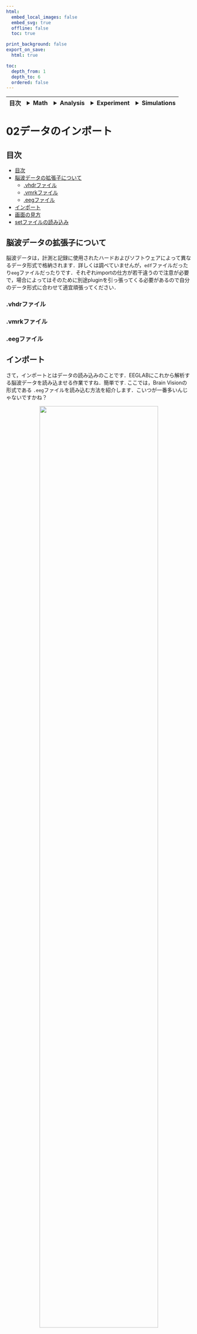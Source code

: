 ```yaml
---
html:
  embed_local_images: false
  embed_svg: true
  offline: false
  toc: true

print_background: false
export_on_save:
  html: true

toc:
  depth_from: 1
  depth_to: 6
  ordered: false
---
```


<div class="header">
  <table class="fixed-table">
    <thead>
      <tr>
        <th class="mokuji">目次</th>
        <th><details><summary> Math </summary><ul class="gnav"><details><summary>基礎数学編</summary>
        <ul class="index">
        <li><a href="../../Math/Basic/basic.html">ホーム</a></li> 
        <li><a href="../../Math/Basic/multiplication.html">掛け算</a></li>     
        <li><a href="../../Math/Basic/trigonometric.html">三角関数</a></li>
        <li><a href="../../Math/Basic/complex.html">複素数</a></li>
        <li><a href="../../Math/Basic/calculus.html">微分・積分</a></li>
        <li><a href="../../Math/Basic/linear_algebra.html">線形代数</a></li>
        <li><a href="../../Math/Basic/statistics.html">基礎統計</a></li>
        </ul></details>
        <ul class="gnav"><details><summary>信号処理編</summary>
        <ul class="index">
        <li><a href="../../Math/Analysis/Analysis.html">ホーム</a></li> 
        <li><a href="../../Math/Analysis/fourier.html">フーリエ変換</a></li>
        <li><a href="../../Math/Analysis/wavelet.html">wavelet変換</a></li>
        <li><a href="../../Math/Analysis/hilbert.html">ヒルベルト変換</a></li>
        <li><a href="../../Math/Analysis/eeg.html">基本の脳波解析</a></li> <li><a href="../../Math/Analysis/phase_analysis.html">位相同期解析</a></li>
        </ul></details>
        <ul class="gnav"><details><summary>統計編</summary>
        <ul class="index">
        <li><a href="../../Math/Statistics/Statistic.html">ホーム</a></li> 
        <li><a href="../../Math/Statistics/distribution.html">確率分布</a></li>
        <li><a href="../../Math/Statistics/central_limit_theorem.html">大数の法則と中心極限定理</a></li>
        <li><a href="../../Math/Statistics/statistic.html">統計量と標本分布</a></li>                                                         <li><a href="../../Math/Statistics/test.html">統計的検定</a></li>
        <li><a href="../../Math/Statistics/anova.html">分散分析</a></li>
        <li><a href="../../Math/Statistics/logistic_regression.html">ロジスティック回帰</a></li>
        </ul></details>
        <ul class="gnav"><details><summary>その他</summary>
        <ul class="index">
        <li><a href="../../Math/Others/Others.html">ホーム</a></li> 
        <li><a href="../../Math/Others/ICA.html">独立成分分析</a></li> 
        <li><a href="../../Math/Others/CCA.html">正準相関分析</a></li>
        <li><a href="../../Math/Others/lagrange.html">ラグランジュの未定乗数法</a></li>
        <li><a href="../../Math/Others/Entropy.html">エントロピーと分布間距離</a></li>
        <li><a href="../../Math/Others/signal_detection.html">信号検出理論</a></li>
        </ul></details>
        </details></th>
        <th><details><summary> Analysis </summary>
        <ul class="gnav"><details><summary>EEGLAB</summary>
        <ul class="index">       
        <li><a href="../../Analysis/eeglab/eeglab.html">ホーム</a></li>                           <li><a href="../../Analysis/eeglab/setup.html">環境構築</a></li>
        <li><a href="../../Analysis/eeglab/import.html">データのインポート</a></li>
        <li><a href="../../Analysis/eeglab/prepro1.html">基本的な下処理</a></li>
        <li><a href="../../Analysis/eeglab/prepro2.html">発展的な下処理</a></li>
        <li><a href="../../Analysis/eeglab/analysis1.html">単被験者での解析</a></li>
        <li><a href="../../Analysis/eeglab/analysis2.html">被験者群での解析</a></li>
        </ul></details>
        <ul class="gnav"><details><summary>MNE-python</summary>
        <ul class="index">
        <li><a href="../../Analysis/MNE/MNE.html">ホーム</a></li>
        <li><a href="../../Analysis/MNE/import.html">データのロード</a></li>
        <li><a href="../../Analysis/MNE/preprocessing.html">前処理</a></li>
        </ul> </details></details></th>
        <th><details><summary> Experiment </summary>
        <ul class="gnav">       </ul> </details></th>
        <th><details><summary> Simulations </summary>
        <ul class="gnav"><details><summary>環境構築</summary>
        <ul class="index">
         <li><a href="../../Simulation/Setup/Setup.html">ホーム</a></li>
        <li><a href="../../Simulation/Setup/environment.html">Python環境構築</a></li>
        <li><a href="../../Simulation/Setup/gpu.html">pythonでのGPUセットアップ</a></li>
        <li><a href="../../Simulation/Setup/jupyter.html">Jupyterセットアップ</a></li>
        <li><a href="../../Simulation/Setup/julia.html">Juliaセットアップ</a></li>
        </ul></details>
        <ul class="gnav"><details><summary>非線形力学</summary>
        <ul class="index">
        <li><a href="../../Simulation/NonlinearDynamics/Nonlinear-dynamics.html">ホーム</a></li>
        <li><a href="../../Simulation/NonlinearDynamics/dynamics.html">力学系とは</a></li>
        <li><a href="../../Simulation/NonlinearDynamics/stability.html">線形安定性解析</a></li>
        <li><a href="../../Simulation/NonlinearDynamics/stability_nonlinear.html">非線形系の安定性解析</a></li>
        </ul></details>
        </details></th>
      </tr>
    </thead>
  </table>
</div>

<h1><span>02</span>データのインポート</h1>

## 目次

<!-- @import "[TOC]" {cmd="toc" depthFrom=1 depthTo=6 orderedList=false} -->

<!-- code_chunk_output -->

- [目次](#目次)
- [脳波データの拡張子について](#脳波データの拡張子について)
  - [.vhdrファイル](#vhdrファイル)
  - [.vmrkファイル](#vmrkファイル)
  - [.eegファイル](#eegファイル)
- [インポート](#インポート)
- [画面の見方](#画面の見方)
- [setファイルの読み込み](#setファイルの読み込み)

<!-- /code_chunk_output -->

## 脳波データの拡張子について
脳波データは，計測と記録に使用されたハードおよびソフトウェアによって異なるデータ形式で格納されます．詳しくは調べていませんが，`edf`ファイルだったり`eeg`ファイルだったりです．それぞれimportの仕方が若干違うので注意が必要で，場合によってはそのために別途pluginを引っ張ってくる必要があるので自分のデータ形式に合わせて適宜頑張ってください．

### .vhdrファイル
### .vmrkファイル
### .eegファイル

## インポート
さて，インポートとはデータの読み込みのことです．EEGLABにこれから解析する脳波データを読み込ませる作業ですね．簡単です.
ここでは，Brain Visionの形式である `.eeg`ファイルを読み込む方法を紹介します．こいつが一番多いんじゃないですかね？

<center><img src="../figures/import.png" width=80%></center>

EEGLABを開いて，

> File -> Import data -> Using EEGLAB functions and plugins -> From Brain Vis. Rec. .vhdr. or .ahdr file

をクリックします．余談ですけど，EEGLABのUIの嫌なところってこの作業注にカーソルが外れるとメニュー閉じちゃって選びなおしさせられるところなんですよね...ストレスがマッハなので修正してほしいところです．

さて，クリックするとファイルを選択する画面に遷移するはずです．

ここで，読み込みたい`.eeg`ファイルに対応する`.vhdr`ファイルを選択します．

<center><img src="../figures/vhdr.png" width=80%></center>

対応する`.eeg .vhdr .vmrk`ファイルはすべて同じ場所に置いて，名前も同じにしておいてください．記録時にデフォルトでそうなっているはずなので，絶対に違う名前にしないように．

`.vhdr`ファイルが選択されたら，同じ名前の`.eeg .vmrk`をEEGLABが読み込みにいきます．名前を変えちゃいけない理由はこれです．

ちゃんとしたデータになっていれば
<center><img src="../figures/import1.png" width=80%></center>

こんな画面が出てきます．どのチャンネルの脳波データを読み込むかとかなので，通常は何もしなくて良いです．書いてある通り，何も記入しなければ全てのチャンネルの全てのデータを読み込んでくれます．なので空欄のままＯＫを押します．

少し読み込みに時間がかかります

...Now loading...

<center><img src="../figures/import2.png" width=80%></center>

読み込みが終わるとこんな画面が出てきました．これは，読み込んだデータセットになんて名前をつけるかです．EEGLABは読み込んだデータを色々といじっていくわけなので途中途中でデータセットとして保存しておくことができます．今回は1人目の被験者の生データなので，sub1と名付けておきましょうか．OKを押します．

<center><img src="../figures/import3.png" width=80%></center>

以上の手順で無事に脳波データの読み込みが出来ると，EEGLABの画面に変化が表れます．先程まではよく分からないことが表示されていたところに，channelの数だとかepochだとかといった項目が表示されるようになったと思います．これでデータのimportは完了です．

## 画面の見方

インポートできた画面の見方を確認しておきましょう．青い部分から見ていきます．

一番上の`#1: sub1`は一つ目の，sub1という名前のデータセットを読み込んで表示しているという意味です．

- **Filename:**  
これは今読みこんでるファイルの名前です．ファイルといっても，今回読み込んだ`.vhdr`やデータセット`sub1`のことではないので，今はnoneになっています．ではどんなファイルかというと，EEGLABで読み込んであれこれ弄ったデータセットを`.set`として保存したものになります．保存の仕方はあとで．
- **Channels per frame:**  
これは読み込まれている電極の数です．眼電やAUXポートの信号も含んでいるので人によって，実験によって異なります．もしこの数字が明らかにおかしかったりしたらデータがなんかおかしいってことになります．
- **Frames per epoch:**  
エポックと呼ばれる，脳波データのセグメント...うーんブロック毎にどれだけのフレーム，つまりデータ点が含まれているかです．1000だったら，1000個のデータ点が記録されていることになります．下に書きますが，今はエポックが1個だけになっているので膨大な数字になっていますが，これでＯＫです．逆に少なすぎたらおかしいです．
- **Epochs:**  
エポック，脳波データを区切ったセグメントです．脳波の実験をやるときには何試行も課題をやってもらって，その時の脳波を解析するというのが一般的な用途だと思います．この「何試行」をエポックとして切り出して解析するわけですね．今は何もその処理をしてないので1個だけ，つまり全データをまとめて一つの塊として扱っています．
- **Events:**  
エポックを切り取るのに使えるトリガーの数です．トリガーは実験プログラム側で何種類も用意することが出来，たとえば刺激呈示，刺激終了，被験者の回答，のそれぞれのタイミングで別個のトリガーを出力させていたとして，それを30トライアルやれば90のeventがはいることになります．この情報は`.vmrk`にはいっているので，おかしかったら`.vmrk`の確認をしてください．
- **Sampling rate (Hz):**  
脳波がどれだけのサンプリングレートで計測されたかです．これは計測時に決めることなので，ここから上げる事は出来ません．5000となっていると，1秒間に5000点の脳波データを計測していることになります．数字が大きい程細かく脳波を測れているので，より高周波の脳波について信頼することが出来るようになります．
- **Epoch start:, Epoch end:**  
エポックを，切り取るときに使用したトリガーの瞬間を基準としてどれだけ前からどれだけ後の時間で切り取っているかです．が，まだ切り取ってないのでここは無視します．
- **Reference:**  
脳波を計測した際にハードウェア側で設定したReferenceではなく，EEGLABで読み込んでから新たに別のReferenceを利用した際に表示されます．今は何もしてないので詳しくは下処理のところで．
- **Channel locations:**  
脳波の電極データはありますが，それぞれの電極が被験者の頭のどの位置に置いてあったのかのデータについてです．`.vhdr` には電極位置の情報はなく，電極名だけが記録されています．よって今はNo(labels only)となっていますね．これもあとで読み込みます．
- **ICA weights:**  
説明むずかしいので割愛．下処理の一種です．今は何もしていないのでNo.
- **Dataset size(Mb):** 
読んで文字のごとく，今表示しているデータセットの容量です．まだ何も下処理をしていなく，つまり無駄なデータを多く含んでいるのでめちゃくちゃでかいです．下処理とか進むにつれて減っていきます．  

そのほか，上に表示されているメニューバーはこれから下処理とかやっていくときに触ることにしましょう．

次はいよいよ解析...の前に面倒だけど大事な大事な下処理をやっていきます．


## setファイルの読み込み

下処理の方で確認しますが，ある程度作業が進んだらその時点でのデータを`.set`形式で保存しておくことができます．

この方法を使って保存したものを，後からもう一度EEGLABで読み込みたい場合の操作です．

<center><img src="../figures/load-set.png" width=80%></center>


> File -> Load existing dataset

からファイルを選択します．

<center><img src="../figures/load-set2.png" width=80%></center>

これでファイルを選択し，開けばOK．保存した時点でのデータセットが再現されます．

<div style="text-align: center;">

【[次へ](./prepro1.html)】

</div>